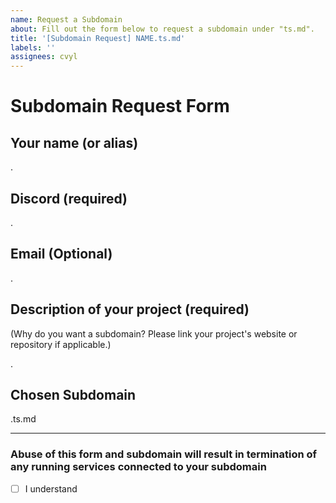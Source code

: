 ```yaml
---
name: Request a Subdomain
about: Fill out the form below to request a subdomain under "ts.md".
title: '[Subdomain Request] NAME.ts.md'
labels: ''
assignees: cvyl
---
```


# Subdomain Request Form

## Your name (or alias)

.

## Discord (required)

.

## Email (Optional)

.

## Description of your project (required)

(Why do you want a subdomain? Please link your project's website or repository if applicable.)

.

## Chosen Subdomain

.ts.md

---

### Abuse of this form and subdomain will result in termination of any running services connected to your subdomain

- [ ] I understand
